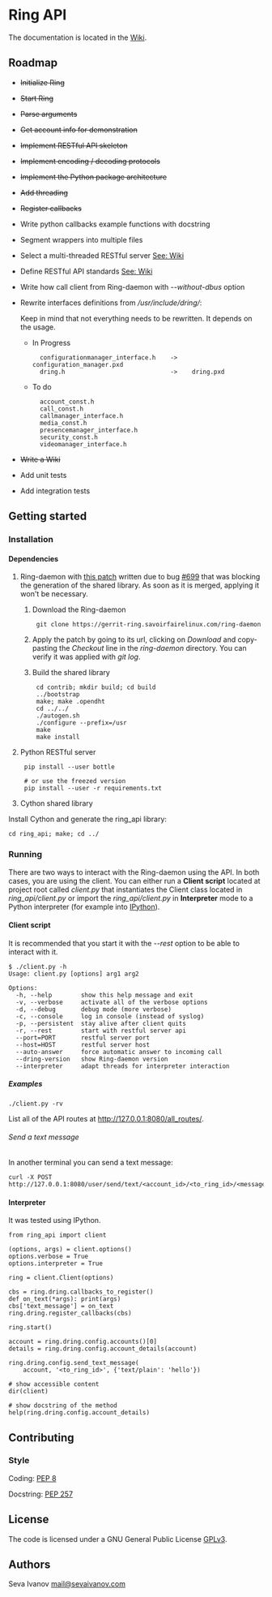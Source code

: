 # Ring API

The documentation is located in the [Wiki](https://github.com/sevaivanov/ring-api/wiki).

## Roadmap

* ~~Initialize Ring~~
* ~~Start Ring~~
* ~~Parse arguments~~
* ~~Get account info for demonstration~~
* ~~Implement RESTful API skeleton~~
* ~~Implement encoding / decoding protocols~~
* ~~Implement the Python package architecture~~
* ~~Add threading~~
* ~~Register callbacks~~
* Write python callbacks example functions with docstring
* Segment wrappers into multiple files
* Select a multi-threaded RESTful server [See: Wiki](https://github.com/sevaivanov/ring-api/wiki/Questions#restful-http-server)
* Define RESTful API standards [See: Wiki](https://github.com/sevaivanov/ring-api/wiki/Architecture#layout)
* Write how call client from Ring-daemon with *--without-dbus* option
* Rewrite interfaces definitions from */usr/include/dring/*:

    Keep in mind that not everything needs to be rewritten. It depends on the usage.

    * In Progress

            configurationmanager_interface.h    ->    configuration_manager.pxd
            dring.h                             ->    dring.pxd

    * To do

            account_const.h
            call_const.h
            callmanager_interface.h
            media_const.h
            presencemanager_interface.h
            security_const.h
            videomanager_interface.h

* ~~Write a Wiki~~
* Add unit tests
* Add integration tests

## Getting started

### Installation

#### Dependencies

1. Ring-daemon with [this patch](https://gerrit-ring.savoirfairelinux.com/#/c/4327/) written due to bug [#699](https://tuleap.ring.cx/plugins/tracker/?aid=699) that was blocking the generation of the shared library. As soon as it is merged, applying it won't be necessary.

    1. Download the Ring-daemon

            git clone https://gerrit-ring.savoirfairelinux.com/ring-daemon

    2. Apply the patch by going to its url, clicking on *Download* and copy-pasting the *Checkout* line in the *ring-daemon* directory. You can verify it was applied with *git log*.

    3. Build the shared library

            cd contrib; mkdir build; cd build
            ../bootstrap
            make; make .opendht
            cd ../../
            ./autogen.sh
            ./configure --prefix=/usr
            make
            make install

2. Python RESTful server

        pip install --user bottle

        # or use the freezed version
        pip install --user -r requirements.txt

3. Cython shared library

Install Cython and generate the ring_api library:

    cd ring_api; make; cd ../

### Running

There are two ways to interact with the Ring-daemon using the API. In both cases, you are using the client. You can either run a **Client script** located at project root called *client.py* that instantiates the Client class located in *ring_api/client.py* or import the *ring_api/client.py* in **Interpreter** mode to a Python interpreter (for example into [IPython](http://ipython.org/)).

#### Client script

It is recommended that you start it with the *--rest* option to be able to interact with it.

    $ ./client.py -h
    Usage: client.py [options] arg1 arg2

    Options:
      -h, --help        show this help message and exit
      -v, --verbose     activate all of the verbose options
      -d, --debug       debug mode (more verbose)
      -c, --console     log in console (instead of syslog)
      -p, --persistent  stay alive after client quits
      -r, --rest        start with restful server api
      --port=PORT       restful server port
      --host=HOST       restful server host
      --auto-answer     force automatic answer to incoming call
      --dring-version   show Ring-daemon version
      --interpreter     adapt threads for interpreter interaction

##### Examples

    ./client.py -rv

List all of the API routes at http://127.0.0.1:8080/all_routes/.

###### Send a text message

In another terminal you can send a text message:

    curl -X POST http://127.0.0.1:8080/user/send/text/<account_id>/<to_ring_id>/<message>/

#### Interpreter

It was tested using IPython.

    from ring_api import client

    (options, args) = client.options()
    options.verbose = True
    options.interpreter = True

    ring = client.Client(options)

    cbs = ring.dring.callbacks_to_register()
    def on_text(*args): print(args)
    cbs['text_message'] = on_text
    ring.dring.register_callbacks(cbs)

    ring.start()

    account = ring.dring.config.accounts()[0]
    details = ring.dring.config.account_details(account)

    ring.dring.config.send_text_message(
        account, '<to_ring_id>', {'text/plain': 'hello'})

    # show accessible content
    dir(client)

    # show docstring of the method
    help(ring.dring.config.account_details)

## Contributing

### Style

Coding: [PEP 8](https://www.python.org/dev/peps/pep-0008/)

Docstring: [PEP 257](https://www.python.org/dev/peps/pep-0257/)

## License

The code is licensed under a GNU General Public License [GPLv3](http://www.gnu.org/licenses/gpl.html).

## Authors

Seva Ivanov mail@sevaivanov.com

